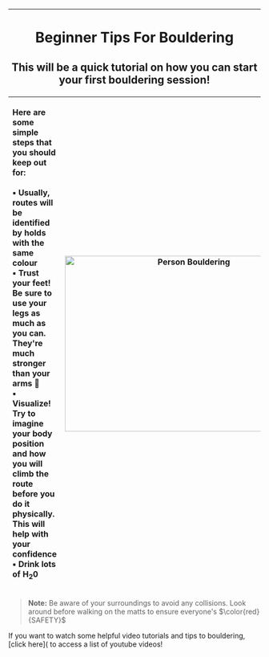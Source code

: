 <hr>

# <p align="center"> Beginner Tips For Bouldering

## <p align="center"> This will be a quick tutorial on how you can start your first bouldering session! <p>
   
| <p align="left"> Here are some simple steps that you should keep out for: <br><br> ▪️ Usually, routes will be identified by holds with the same colour <br> ▪️ Trust your feet! Be sure to use your legs as much as you can. <br> They're much stronger than your arms :muscle: <br> ▪️ Visualize! Try to imagine your body position and how you will <br> climb the route before you do it physically. This will help with your confidence <br> ▪️ Drink lots of H<sub>2</sub>0 | <img src="https://upload.wikimedia.org/wikipedia/commons/0/0e/Bouldering_2019a.jpg" alt="Person Bouldering" align="center" width="500" height="350"> |
| -----  | ------ | 
>__Note:__ Be aware of your surroundings to avoid any collisions. Look around before walking on the matts to ensure everyone's $\color{red}{SAFETY}$

If you want to watch some helpful video tutorials and tips to bouldering, [click here]( to access a list of youtube videos! 

 

